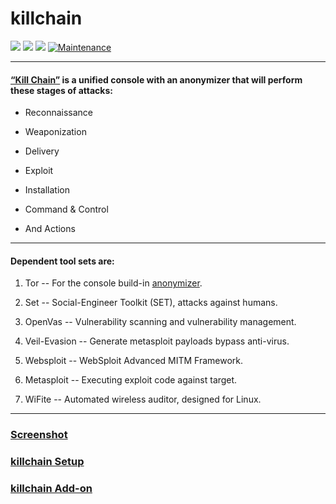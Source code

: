 # killchain

![](https://img.shields.io/badge/killchain-python_2.7-blue.svg?style=flat-square) ![](https://img.shields.io/badge/dependencies-tor_set_openvas_veil_websploit_metasploit_wifite-orange.svg?style=flat-square) ![](https://img.shields.io/badge/GPL-v2-blue.svg?style=flat-square) [![Maintenance](https://img.shields.io/badge/Maintained%3F-yes-green.svg?style=flat-square)](https://github.com/ruped24/killchain/graphs/commit-activity)

---

#### [“Kill Chain”](https://github.com/ruped24/killchain/wiki/What-is-Kill-Chain%3F#what-is-kill-chain) is a unified console with an anonymizer that will perform these stages of attacks:

* Reconnaissance

* Weaponization

* Delivery

* Exploit

* Installation

* Command & Control 

* And Actions

___

#### Dependent tool sets are: ##

1)  Tor -- For the console build-in [anonymizer](https://github.com/ruped24/toriptables2).

2)  Set -- Social-Engineer Toolkit (SET), attacks against humans.

3)  OpenVas --  Vulnerability scanning and vulnerability management.

4)  Veil-Evasion -- Generate metasploit payloads bypass anti-virus.

5)  Websploit -- WebSploit Advanced MITM Framework.

6)  Metasploit -- Executing exploit code against target.

7)  WiFite -- Automated wireless auditor, designed for Linux.

___

### [Screenshot](https://drive.google.com/open?id=0B79r4wTVj-CZYTUxMlRLdmN2RGM)

### [killchain Setup](https://github.com/ruped24/killchain/wiki/Kill-Chain-Setup#setting-up-your-kill-chain-environment)

### [killchain Add-on](https://github.com/ruped24/tor_ip_switcher)
